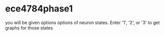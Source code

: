 ece4784phase1
=============
you will be given options options of neuron states. Enter '1', '2', or '3' to get graphs for those states
